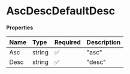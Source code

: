 # AscDescDefaultDesc

**Properties**

| Name | Type   | Required | Description |
| :--- | :----- | :------- | :---------- |
| Asc  | string | ✅       | "asc"       |
| Desc | string | ✅       | "desc"      |

<!-- This file was generated by liblab | https://liblab.com/ -->
